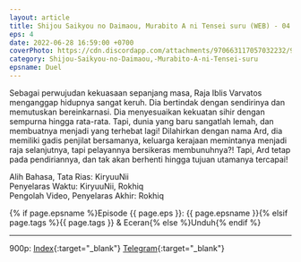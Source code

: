 ```yaml
---
layout: article
title: Shijou Saikyou no Daimaou, Murabito A ni Tensei suru (WEB) - 04
eps: 4
date: 2022-06-28 16:59:00 +0700
coverPhoto: https://cdn.discordapp.com/attachments/970663117057032232/991281377322487918/mpv-shot0088.jpg
category: Shijou-Saikyou-no-Daimaou,-Murabito-A-ni-Tensei-suru
epsname: Duel
---
```


Sebagai perwujudan kekuasaan sepanjang masa, Raja Iblis Varvatos menganggap hidupnya sangat keruh. Dia bertindak dengan sendirinya dan memutuskan bereinkarnasi. Dia menyesuaikan kekuatan sihir dengan sempurna hingga rata-rata. Tapi, dunia yang baru sangatlah lemah, dan membuatnya menjadi yang terhebat lagi! Dilahirkan dengan nama Ard, dia memiliki gadis penjilat bersamanya, keluarga kerajaan memintanya menjadi raja selanjutnya, tapi pelayannya bersikeras membunuhnya?! Tapi, Ard tetap pada pendiriannya, dan tak akan berhenti hingga tujuan utamanya tercapai!


Alih Bahasa, Tata Rias: KiryuuNii
<br>
Penyelaras Waktu: KiryuuNii, Rokhiq
<br>
Pengolah Video, Penyelaras Akhir: Rokhiq

{% if page.epsname %}Episode {{ page.eps }}: {{ page.epsname }}{% elsif page.tags %}{{ page.tags }} & Eceran{% else %}Unduh{% endif %}

---
900p: [Index](https://proyek.a-1ddl.workers.dev/0:/Musim%20Semi%202022/%5BWEB%5D/%5BA-1%5D%20Shijou%20Saikyou%20no%20Daimaou,%20Murabito%20A%20ni%20Tensei%20suru%20%5BWEB%5D%5Bx265%20900p%5D%5BAAC%5D/%5BA-1%5D%20Shijou%20Saikyou%20no%20Daimaou,%20Murabito%20A%20ni%20Tensei%20suru%20-%2004%20%5BWEB%5D%5Bx264%20900p%5D%5BAAC%5D%5B9183A17A%5D.mkv){:target="_blank"} [Telegram](https://t.me/a1fansubweeklies/99){:target="_blank"}
